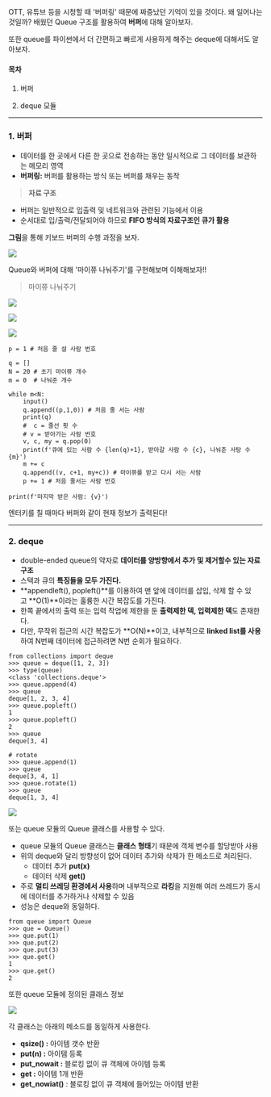 OTT, 유튜브 등을 시청할 때 '버퍼링' 때문에 짜증났던 기억이 있을 것이다. 왜 일어나는 것일까? 배웠던 Queue 구조를 활용하여 **버퍼**에 대해 알아보자.

또한 queue를 파이썬에서 더 간편하고 빠르게 사용하게 해주는 deque에 대해서도 알아보자.

#### **목차**

1. 버퍼

2. deque 모듈

---

### **1. 버퍼**

-   데이터를 한 곳에서 다른 한 곳으로 전송하는 동안 일시적으로 그 데이터를 보관하는 메모리 영역
-   **버퍼링:** 버퍼를 활용하는 방식 또는 버퍼를 채우는 동작

> **자료 구조**

-   버퍼는 일반적으로 입출력 및 네트워크와 관련된 기능에서 이용
-   순서대로 입/출력/전달되어야 하므로 **FIFO 방식의 자료구조인 큐가 활용**

**그림**을 통해 키보드 버퍼의 수행 과정을 보자.

![](https://blog.kakaocdn.net/dn/bDcX9s/btrKrLYduPY/y3hyWbTDeifl9q7MyHxkYK/img.png)

Queue와 버퍼에 대해 '마이쮸 나눠주기'를 구현해보며 이해해보자!!

> 마이쮸 나눠주기

![](https://blog.kakaocdn.net/dn/bjxEdm/btrKn7ol4aY/btEzfR3tWRBoUeRA6x6aBk/img.png)

![](https://blog.kakaocdn.net/dn/cBVBjR/btrKrJ7c46P/YIkuRudasbY16l7k0mK2WK/img.png)

![](https://blog.kakaocdn.net/dn/tJgrO/btrKpylv0Lu/xQ40aJPcJYoXf9lF7ww5Bk/img.png)

```
p = 1 # 처음 줄 설 사람 번호

q = []
N = 20 # 초기 마이쮸 개수
m = 0  # 나눠준 개수

while m<N:
    input()
    q.append((p,1,0)) # 처음 줄 서는 사람
    print(q)
    #  c = 줄선 횟 수
    # v = 받아가는 사람 번호
    v, c, my = q.pop(0)
    print(f'큐에 있는 사람 수 {len(q)+1}, 받아갈 사람 수 {c}, 나눠준 사탕 수{m}')
    m += c
    q.append((v, c+1, my+c)) # 마이쮸를 받고 다시 서는 사람
    p += 1 # 처음 줄서는 사람 번호

print(f'마지막 받은 사람: {v}')
```

엔터키를 칠 때마다 버퍼와 같이 현재 정보가 출력된다!

---

### **2. deque**

-   double-ended queue의 약자로 **데이터를 양방향에서 추가 및 제거할수 있는 자료구조**
-   스택과 큐의 **특징들을 모두 가진다.**
-   **appendleft(), popleft()**를 이용하여 맨 앞에 데이터를 삽입, 삭제 할 수 있고 **O(1)**이라는 훌륭한 시간 복잡도를 가진다.
-   한쪽 끝에서의 출력 또는 입력 작업에 제한을 둔 **출력제한 덱, 입력제한 덱**도 존재한다.
-   다만, 무작위 접근의 시간 복잡도가 **O(N)**이고, 내부적으로 **linked list를 사용**하여 N번째 데이터에 접근하려면 N번 순회가 필요하다.

```
from collections import deque
>>> queue = deque([1, 2, 3])
>>> type(queue)
<class 'collections.deque'>
>>> queue.append(4)
>>> queue
deque[1, 2, 3, 4]
>>> queue.popleft()
1
>>> queue.popleft()
2
>>> queue
deque[3, 4]

# rotate
>>> queue.append(1)
>>> queue
deque[3, 4, 1]
>>> queue.rotate(1)
>>> queue
deque[1, 3, 4]
```

![](https://blog.kakaocdn.net/dn/lX3AK/btrL4bHFgdG/PIk51wRFkeET1lksUvOZ4K/img.png)

또는 queue 모듈의 Queue 클래스를 사용할 수 있다.

-   queue 모듈의 Queue 클래스는 **클래스 형태**기 때문에 객체 변수를 할당받아 사용
-   위의 deque와 달리 방향성이 없어 데이터 추가와 삭제가 한 메소드로 처리된다.
    -   데이터 추가 **put(x)**
    -   데이터 삭제 **get()**
-   주로 **멀티 쓰레딩 환경에서 사용**하며 내부적으로 **라킹**을 지원해 여러 쓰레드가 동시에 데이터를 추가하거나 삭제할 수 있음
-   성능은 deque와 동일하다.

```
from queue import Queue
>>> que = Queue()
>>> que.put(1)
>>> que.put(2)
>>> que.put(3)
>>> que.get()
1
>>> que.get()
2
```

또한 queue 모듈에 정의된 클래스 정보

![](https://blog.kakaocdn.net/dn/egT86B/btrL3AVyCHP/enKd9UEGcowKInjrL2jyW0/img.png)

각 클래스는 아래의 메소드를 동일하게 사용한다.

-   **qsize() :** 아이템 갯수 반환
-   **put(n) :** 아이템 등록
-   **put_nowait :** 블로킹 없이 큐 객체에 아이템 등록
-   **get :** 아이템 1개 반환
-   **get_nowiat()** : 블로킹 없이 큐 객체에 들어있는 아이템 반환